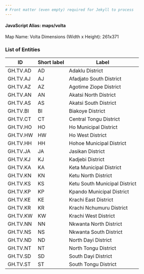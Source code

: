```yaml
---
# Front matter (even empty) required for Jekyll to process
---
```


#### JavaScript Alias: maps/volta

Map Name: Volta
Dimensions (Width x Height): 261x371

### List of Entities

| ID       | Short label | Label                         |
| -------- | ----------- | ----------------------------- |
| GH.TV.AD | AD          | Adaklu District               |
| GH.TV.AJ | AJ          | Afadjato South District       |
| GH.TV.AZ | AZ          | Agotime Ziope District        |
| GH.TV.AN | AN          | Akatsi North District         |
| GH.TV.AS | AS          | Akatsi South District         |
| GH.TV.BI | BI          | Biakoye District              |
| GH.TV.CT | CT          | Central Tongu District        |
| GH.TV.HO | HO          | Ho Municipal District         |
| GH.TV.HW | HW          | Ho West District              |
| GH.TV.HH | HH          | Hohoe Municipal District      |
| GH.TV.JA | JA          | Jasikan District              |
| GH.TV.KJ | KJ          | Kadjebi District              |
| GH.TV.KA | KA          | Keta Municipal District       |
| GH.TV.KN | KN          | Ketu North District           |
| GH.TV.KS | KS          | Ketu South Municipal District |
| GH.TV.KP | KP          | Kpando Municipal District     |
| GH.TV.KE | KE          | Krachi East District          |
| GH.TV.KR | KR          | Krachi Nchumuru District      |
| GH.TV.KW | KW          | Krachi West District          |
| GH.TV.NN | NN          | Nkwanta North District        |
| GH.TV.NS | NS          | Nkwanta South District        |
| GH.TV.ND | ND          | North Dayi District           |
| GH.TV.NT | NT          | North Tongu District          |
| GH.TV.SD | SD          | South Dayi District           |
| GH.TV.ST | ST          | South Tongu District          |
